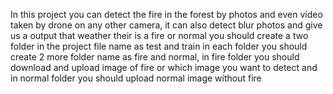 In this project you can detect the fire in the forest by photos and even video taken by drone on any other camera, it can also detect blur photos and give us a output that weather their is a fire or normal
you should create a two folder in the project file name as test and train in each folder you should create 2 more folder name as fire and normal, in fire folder you should download and upload image of fire or which image you want to detect and in normal folder you should upload normal image without fire
